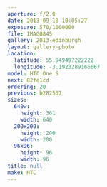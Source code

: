 ```yaml
---
aperture: f/2.0
date: 2013-09-18 10:05:27
exposure: 570/1000000
file: IMAG0845
gallery: 2013-edinburgh
layout: gallery-photo
location:
  latitude: 55.949497222222
  longitude: -3.1923289166667
model: HTC One S
next: 82fe1cd
ordering: 20
previous: b282557
sizes:
  640w:
    height: 361
    width: 640
  200x200:
    height: 200
    width: 200
  96x96:
    height: 96
    width: 96
title: null
make: HTC
---
```

